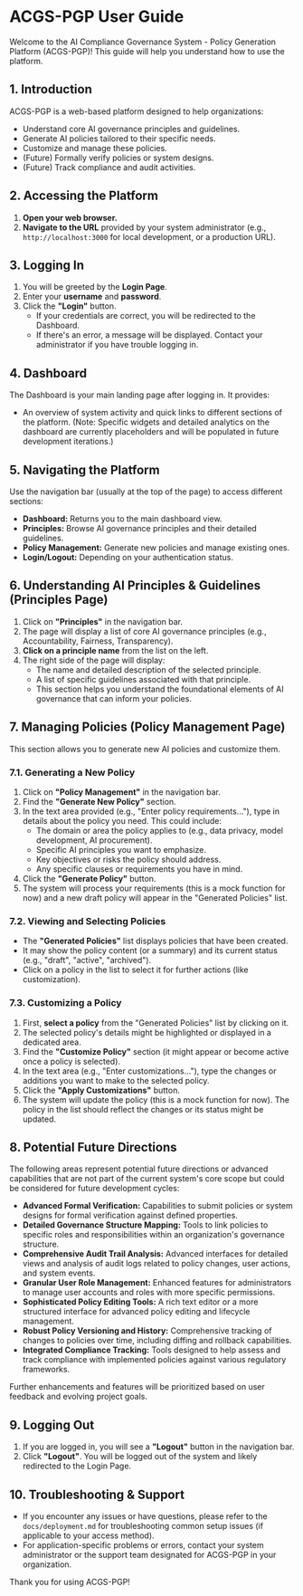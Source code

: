 # ACGS-PGP User Guide

Welcome to the AI Compliance Governance System - Policy Generation Platform (ACGS-PGP)! This guide will help you understand how to use the platform.

## 1. Introduction

ACGS-PGP is a web-based platform designed to help organizations:

- Understand core AI governance principles and guidelines.
- Generate AI policies tailored to their specific needs.
- Customize and manage these policies.
- (Future) Formally verify policies or system designs.
- (Future) Track compliance and audit activities.

## 2. Accessing the Platform

1.  **Open your web browser.**
2.  **Navigate to the URL** provided by your system administrator (e.g., `http://localhost:3000` for local development, or a production URL).

## 3. Logging In

1.  You will be greeted by the **Login Page**.
2.  Enter your **username** and **password**.
3.  Click the **"Login"** button.
    - If your credentials are correct, you will be redirected to the Dashboard.
    - If there's an error, a message will be displayed. Contact your administrator if you have trouble logging in.

## 4. Dashboard

The Dashboard is your main landing page after logging in. It provides:

- An overview of system activity and quick links to different sections of the platform. (Note: Specific widgets and detailed analytics on the dashboard are currently placeholders and will be populated in future development iterations.)

## 5. Navigating the Platform

Use the navigation bar (usually at the top of the page) to access different sections:

- **Dashboard:** Returns you to the main dashboard view.
- **Principles:** Browse AI governance principles and their detailed guidelines.
- **Policy Management:** Generate new policies and manage existing ones.
- **Login/Logout:** Depending on your authentication status.

## 6. Understanding AI Principles & Guidelines (Principles Page)

1.  Click on **"Principles"** in the navigation bar.
2.  The page will display a list of core AI governance principles (e.g., Accountability, Fairness, Transparency).
3.  **Click on a principle name** from the list on the left.
4.  The right side of the page will display:
    - The name and detailed description of the selected principle.
    - A list of specific guidelines associated with that principle.
    - This section helps you understand the foundational elements of AI governance that can inform your policies.

## 7. Managing Policies (Policy Management Page)

This section allows you to generate new AI policies and customize them.

### 7.1. Generating a New Policy

1.  Click on **"Policy Management"** in the navigation bar.
2.  Find the **"Generate New Policy"** section.
3.  In the text area provided (e.g., "Enter policy requirements..."), type in details about the policy you need. This could include:
    - The domain or area the policy applies to (e.g., data privacy, model development, AI procurement).
    - Specific AI principles you want to emphasize.
    - Key objectives or risks the policy should address.
    - Any specific clauses or requirements you have in mind.
4.  Click the **"Generate Policy"** button.
5.  The system will process your requirements (this is a mock function for now) and a new draft policy will appear in the "Generated Policies" list.

### 7.2. Viewing and Selecting Policies

- The **"Generated Policies"** list displays policies that have been created.
- It may show the policy content (or a summary) and its current status (e.g., "draft", "active", "archived").
- Click on a policy in the list to select it for further actions (like customization).

### 7.3. Customizing a Policy

1.  First, **select a policy** from the "Generated Policies" list by clicking on it.
2.  The selected policy's details might be highlighted or displayed in a dedicated area.
3.  Find the **"Customize Policy"** section (it might appear or become active once a policy is selected).
4.  In the text area (e.g., "Enter customizations..."), type the changes or additions you want to make to the selected policy.
5.  Click the **"Apply Customizations"** button.
6.  The system will update the policy (this is a mock function for now). The policy in the list should reflect the changes or its status might be updated.

## 8. Potential Future Directions

The following areas represent potential future directions or advanced capabilities that are not part of the current system's core scope but could be considered for future development cycles:

- **Advanced Formal Verification:** Capabilities to submit policies or system designs for formal verification against defined properties.
- **Detailed Governance Structure Mapping:** Tools to link policies to specific roles and responsibilities within an organization's governance structure.
- **Comprehensive Audit Trail Analysis:** Advanced interfaces for detailed views and analysis of audit logs related to policy changes, user actions, and system events.
- **Granular User Role Management:** Enhanced features for administrators to manage user accounts and roles with more specific permissions.
- **Sophisticated Policy Editing Tools:** A rich text editor or a more structured interface for advanced policy editing and lifecycle management.
- **Robust Policy Versioning and History:** Comprehensive tracking of changes to policies over time, including diffing and rollback capabilities.
- **Integrated Compliance Tracking:** Tools designed to help assess and track compliance with implemented policies against various regulatory frameworks.

Further enhancements and features will be prioritized based on user feedback and evolving project goals.

## 9. Logging Out

1.  If you are logged in, you will see a **"Logout"** button in the navigation bar.
2.  Click **"Logout"**. You will be logged out of the system and likely redirected to the Login Page.

## 10. Troubleshooting & Support

- If you encounter any issues or have questions, please refer to the `docs/deployment.md` for troubleshooting common setup issues (if applicable to your access method).
- For application-specific problems or errors, contact your system administrator or the support team designated for ACGS-PGP in your organization.

Thank you for using ACGS-PGP!
